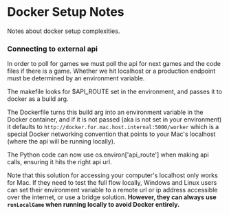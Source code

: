# Docker Setup Notes

Notes about docker setup complexities.

### Connecting to external api

In order to poll for games we must poll the api for next games and the code files if there is a game.
Whether we hit localhost or a production endpoint must be determined by an environment variable.

The makefile looks for $API_ROUTE set in the environment, and passes it to docker as a build arg.

The Dockerfile turns this build arg into an environment variable in the Docker container, and if it
is not passed (aka is not set in your environment) it defaults to `http://docker.for.mac.host.internal:5000/worker`
which is a special Docker networking convention that points to your Mac's localhost (where the api will be running
  locally).

The Python code can now use os.environ['api_route'] when making api calls, ensuring it hits the right api url.

Note that this solution for accessing your computer's localhost only works for Mac. If they need to test the full flow locally, Windows and Linux users can
set their environment variable to a remote url or ip address accessible over the internet, or use a bridge solution.
**However, they can always use `runLocalGame` when running locally to avoid Docker entirely.**
